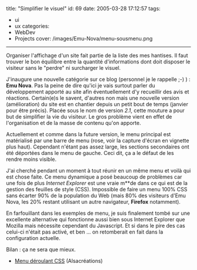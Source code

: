 title: "Simplifier le visuel"
id: 69
date: 2005-03-28 17:12:57
tags:
- ui
- ux
categories:
- WebDev
- Projects
cover: /images/Emu-Nova/menu-sousmenu.png
---


Organiser l'affichage d'un site fait partie de la liste des mes hantises. Il faut trouver le bon équilibre entre la quantité d'informations dont doit disposer le visiteur sans le "perdre" ni surcharger le visuel.

<!--more-->

J'inaugure une nouvelle catégorie sur ce blog (personnel je le rappelle ;-) ) : **Emu Nova**. Pas la peine de dire qu'ici je vais surtout parler du développement apporté au site afin éventuellement d'y recueillir des avis et réactions. Certain(e)s le savent, d'autres non mais une nouvelle version (amélioration) du site est en chantier depuis un petit bout de temps (janvier pour être précis). Placée sous le nom de version _2.1_, cette mouture a pour but de simplifier la vie du visiteur. Le gros problème vient en effet de l'organisation et de la masse de contenu qu'on apporte.

Actuellement et comme dans la future version, le menu principal est matérialisé par une barre de menu (rose, voir la capture d'écran en vignette plus haut). Cependant n'étant pas assez large, les sections secondaires ont été déportées dans le menu de gauche. Ceci dit, ça a le défaut de les rendre moins visible.

J'ai cherché pendant un moment à tout réunir en un même menu et voilà qui est chose faite. Ce menu dynamique a posé beaucoup de problèmes car une fois de plus _Internet Explorer_ est une vraie m**de dans ce qui est de la gestion des feuilles de style (CSS). Impossible de faire un menu 100% CSS sans écarter 90% de la population du Web (mais 80% des visiteurs d'Emu Nova, les 20% restant utilisant un autre navigateur, **Firefox** notamment).

En farfouillant dans les exemples de menu, je suis finalement tombé sur une excellente alternative qui fonctionne aussi bien sous Internet Explorer que Mozilla mais nécessite cependant du Javascript. Et si dans le pire des cas celui-ci n'était pas activé, et ben ... on retomberait en fait dans la configuration actuelle.

Bilan : ça ne sera que mieux.

*   [Menu déroulant CSS](http://www.alsacreations.com/articles/deroulant/) (Alsacréations)